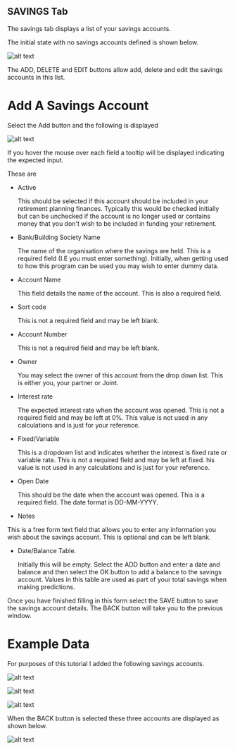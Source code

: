 ## SAVINGS Tab

The savings tab displays a list of your savings accounts.

The initial state with no savings accounts defined is shown below.

![alt text](images/savings_tab_empty.png "Empty savings tab")

The ADD, DELETE and EDIT buttons allow add, delete and edit the savings accounts in this list.


# Add A Savings Account

Select the Add button  and the following is displayed

![alt text](images/add_savings_account.png "Add Savings Account")

If you hover the mouse over each field a tooltip will be displayed indicating the expected input.

These are

- Active

  This should be selected if this account should be included in your retirement planning finances.
  Typically this would be checked initially but can be unchecked if the account is no longer used
  or contains money that you don't wish to be included in funding your retirement.

- Bank/Building Society Name

  The name of the organisation where the savings are held. This is a required field (I.E you must enter something). Initially, when getting used to how this program can be used you may wish to enter dummy data.

- Account Name

  This field details the name of the account. This is also a required field.

- Sort code

  This is not a required field and may be left blank.

- Account Number

  This is not a required field and may be left blank.

- Owner

  You may select the owner of this account from the drop down list. This is either you, your partner or Joint.

- Interest rate

  The expected interest rate when the account was opened. This is not a required field and may be left at 0%. This value is not used in any calculations and is just for your reference.

- Fixed/Variable

  This is a dropdown list and indicates whether the interest is fixed rate or variable rate. This is not a required field and may be left at fixed. his value is not used in any calculations and is just for your reference.

- Open Date

  This should be the date when the account was opened. This is a required field. The date format is DD-MM-YYYY.

- Notes

This is a free form text field that allows you to enter any information you wish about the savings account. This is optional and can be left blank.

- Date/Balance Table.

  Initially this will be empty. Select the ADD button and enter a date and balance and then select the OK button to add a balance to the savings account. Values in this table are used as part of your total savings when making predictions.


Once you have finished filling in this form select the SAVE button to save the savings account details. The BACK button will take you to the previous window.


# Example Data

For purposes of this tutorial I added the following savings accounts.

![alt text](images/savings_account_example_1.png "Example 1 Savings Account")

![alt text](images/savings_account_example_2.png "Example 2 Savings Account")

![alt text](images/savings_account_example_3.png "Example 3 Savings Account")

When the BACK button is selected these three  accounts are displayed as shown below.

![alt text](images/example_savings_accounts.png "Example Savings Accounts")